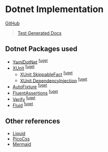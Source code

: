 # Dotnet Implementation

[GitHub](https://github.com/NeonGraal/graphql-plus)

> [Test Generated Docs](https://neongraal.github.io/graphql-plus/)

## Dotnet Packages used

- [YamlDotNet](https://github.com/aaubry/YamlDotNet/wiki) <sup>[fuget](https://www.fuget.org/packages/YamlDotNet)</sup>
- [XUnit](https://xunit.net/) <sup>[fuget](https://www.fuget.org/packages/xunit/2.8.0)</sup>
  - [XUnit SkippableFact](https://github.com/AArnott/Xunit.SkippableFact?tab=readme-ov-file#readme) <sup>[fuget](https://www.fuget.org/packages/Xunit.SkippableFact/1.4.13)</sup>
  - [XUnit DependencyInjection](https://github.com/pengweiqhca/Xunit.DependencyInjection?tab=readme-ov-file#readme) <sup>[fuget](https://www.fuget.org/packages/Xunit.DependencyInjection/9.2.1)</sup>
- [AutoFixture](https://github.com/AutoFixture/AutoFixture?tab=readme-ov-file#readme) <sup>[fuget](https://www.fuget.org/packages/AutoFixture.Xunit2/4.18.1)</sup>
- [FluentAssertions](https://fluentassertions.com/introduction) <sup>[fuget](https://www.fuget.org/packages/FluentAssertions/6.12.0)</sup>
- [Verify](https://github.com/VerifyTests/Verify) <sup>[fuget](https://www.fuget.org/packages/Verify.Xunit/24.2.0)</sup>
- [Fluid](https://github.com/sebastienros/fluid?tab=readme-ov-file#readme) <sup>[fuget](https://www.fuget.org/packages/Fluid.Core/2.9.0)</sup>

## Other references

- [Liquid](https://shopify.github.io/liquid/)
- [PicoCss](https://picocss.com/)
- [Mermaid](https://mermaid.js.org/syntax/flowchart.html)
